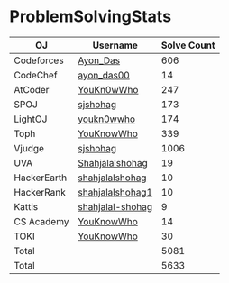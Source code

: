 # ProblemSolvingStats

| OJ | Username | Solve Count |
| -- | -------- | ----------- |
| Codeforces | [Ayon_Das](https://codeforces.com/profile/Ayon_Das) | 606 |
| CodeChef | [ayon_das00](https://www.codechef.com/users/ayon_das00) | 14 |
| AtCoder | [YouKn0wWho](https://atcoder.jp/users/YouKn0wWho) | 247 |
| SPOJ | [sjshohag](https://www.spoj.com/users/sjshohag/) | 173 | 
| LightOJ | [youkn0wwho](https://lightoj.com/user/youkn0wwho) | 174 | 
| Toph | [YouKnowWho](https://toph.co/u/YouKnowWho) | 339 |
| Vjudge | [sjshohag](https://vjudge.net/user/sjshohag) | 1006 |
| UVA | [Shahjalalshohag](https://onlinejudge.org/index.php?option=com_onlinejudge&Itemid=8&page=show_authorstats&userid=888069) | 19 |
| HackerEarth | [shahjalalshohag](https://www.hackerearth.com/@shahjalalshohag) | 10 |
| HackerRank | [shahjalalshohag1](https://www.hackerrank.com/shahjalalshohag1) | 10 |
| Kattis | [shahjalal-shohag](https://open.kattis.com/users/shahjalal-shohag) | 9 |
| CS Academy | [YouKnowWho](https://csacademy.com/user/YouKnowWho) | 14 |
| TOKI | [YouKnowWho](https://tlx.toki.id/profiles/YouKnowWho) | 30 |
| Total | | 5081 |
| Total | | 5633 |
